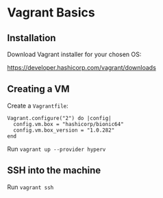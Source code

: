 # Vagrant Basics

## Installation
Download Vagrant installer for your chosen OS:

https://developer.hashicorp.com/vagrant/downloads

## Creating a VM
Create a `Vagrantfile`:
```text
Vagrant.configure("2") do |config|
  config.vm.box = "hashicorp/bionic64"
  config.vm.box_version = "1.0.282"
end
```

Run `vagrant up --provider hyperv`

## SSH into the machine

Run `vagrant ssh`
